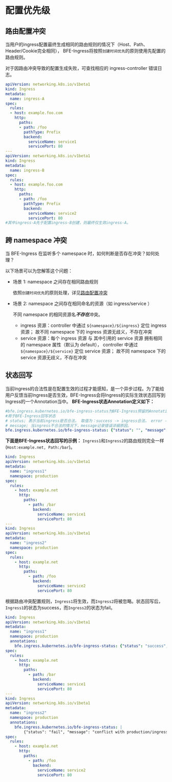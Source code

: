 # 配置优先级

## 路由配置冲突
当用户的ingress配置最终生成相同的路由规则的情况下（Host、Path、Header/Cookie完全相同），
BFE-Ingress将按照`创建时间优先`的原则使用先配置的路由规则。

对于因路由冲突导致的配置生成失败，可查找相应的 ingress-controller 错误日志。

```yaml
apiVersion: networking.k8s.io/v1beta1
kind: Ingress
metadata:
  name: ingress-A
spec:
  rules:
  - host: example.foo.com
    http:
      paths:
      - path: /foo
        pathType: Prefix
        backend:
          serviceName: service1
          servicePort: 80
---
apiVersion: networking.k8s.io/v1beta1
kind: Ingress
metadata:
  name: ingress-B
spec:
  rules:
  - host: example.foo.com
    http:
      paths:
      - path: /foo
        pathType: Prefix
        backend:
          serviceName: service2
          servicePort: 80
#其中ingress-A先于配置ingress-B创建，则最终仅生效ingress-A。
```
## 跨 namespace 冲突

当 BFE-Ingress 在监听多个 namespace 时，如何判断是否存在冲突？如何处理？

以下场景可以为您解答这个问题：
* 场景 1: namespace 之间存在相同路由规则

    依照`创建时间优先`的原则处理，详见[路由配置冲突](#路由配置冲突)
   
* 场景 2: namespace 之间存在相同命名的资源（如 ingress/service ）
    
    不同 namespace 的相同资源名***不存在***冲突。
    * ingress 资源：controller 中通过 `${namespace}/${ingress}` 定位 ingress 资源；
    故不同 namespace 下的 ingress 资源无歧义，不存在冲突
    * service 资源：每个 ingress 资源 与 其中引用的 service 资源 拥有相同的 namespace 属性（默认为 default），
    controller 中通过 `${namespace}/${service}` 定位 service 资源；
    故不同 namespace 下的 service 资源无歧义，不存在冲突
   
## 状态回写
当前Ingress的合法性是在配置生效的过程才能感知，是一个异步过程。为了能给用户反馈当前Ingress是否生效，BFE-Ingress会将Ingress的实际生效状态回写到Ingress的一个Annotation当中。
**BFE-Ingress状态Annotation定义如下：**
```yaml
#bfe.ingress.kubernetes.io/bfe-ingress-status为BFE-Ingress预留的Annotation key，
#用于BFE-Ingress回写状态
# status; 表示当前ingress是否合法， 取值为：success -> ingress合法， error -> ingress不合法
# message; 当ingress不合法的情况下，message记录错误详细原因。
bfe.ingress.kubernetes.io/bfe-ingress-status: {"status": "", "message": ""}
```
**下面是BFE-Ingress状态回写的示例：**
`Ingress1`和`Ingress2`的路由规则完全一样(`Host:example.net, Path:/bar`)。
```yaml
kind: Ingress
apiVersion: networking.k8s.io/v1beta1
metadata:
  name: "ingress1"
  namespace: production
spec:
  rules:
    - host: example.net
      http:
        paths:
          - path: /bar
            backend:
              serviceName: service1
              servicePort: 80
---
kind: Ingress
apiVersion: networking.k8s.io/v1beta1
metadata:
  name: "ingress2"
  namespace: production
spec:
  rules:
    - host: example.net
      http:
        paths:
          - path: /foo
            backend:
              serviceName: service2
              servicePort: 80
```
根据路由冲突配置规则，`Ingress1`将生效，而`Ingress2`将被忽略。状态回写后，`Ingress1`的状态为success，而`Ingress2`的状态为fail。
```yaml
kind: Ingress
apiVersion: networking.k8s.io/v1beta1
metadata:
  name: "ingress1"
  namespace: production
  annotations:
    bfe.ingress.kubernetes.io/bfe-ingress-status: {"status": "success", "message": ""}
spec:
  rules:
    - host: example.net
      http:
        paths:
          - path: /bar
            backend:
              serviceName: service1
              servicePort: 80
---
kind: Ingress
apiVersion: networking.k8s.io/v1beta1
metadata:
  name: "ingress2"
  namespace: production
  annotations:
    bfe.ingress.kubernetes.io/bfe-ingress-status: |
    	{"status": "fail", "message": "conflict with production/ingress1"}
spec:
  rules:
    - host: example.net
      http:
        paths:
          - path: /foo
            backend:
              serviceName: service2
              servicePort: 80
```